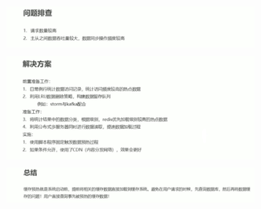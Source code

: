 ![image-20200305082008801](assets/image-20200305082008801.png)

![image-20200305082034988](assets/image-20200305082034988.png)

![image-20200305082051663](assets/image-20200305082051663.png)

